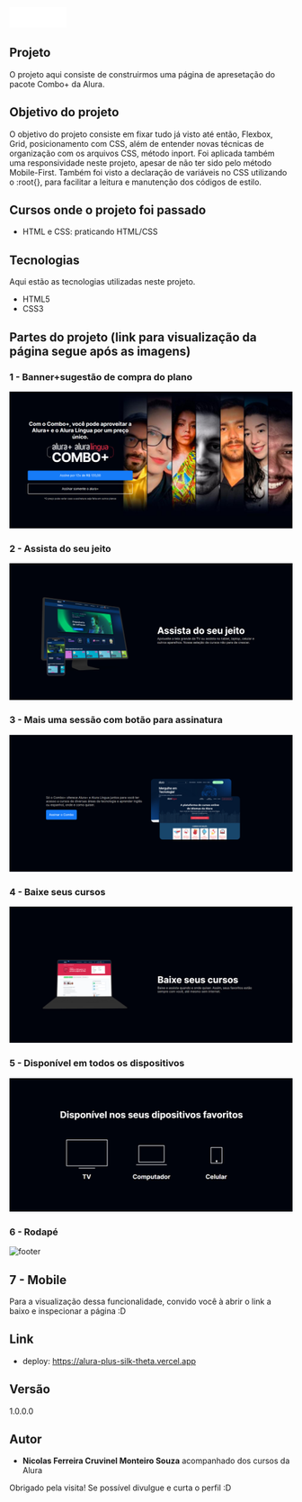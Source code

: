 
![Logo do projeto](https://github.com/NicolasFCruvinel/Trilha_Full_Stack/blob/main/Front-End/1.HTML%20e%20CSS/3.Alura%20Plus/img/Logo.png)

## Projeto

O projeto aqui consiste de construirmos uma página de apresetação do pacote Combo+ da Alura.

## Objetivo do projeto

O objetivo do projeto consiste em fixar tudo já visto até então, Flexbox, Grid, posicionamento com CSS, além de entender novas técnicas de organização com os arquivos CSS, método inport. Foi aplicada também uma responsividade neste projeto, apesar de não ter sido pelo método Mobile-First. Também foi visto a declaração de variáveis no CSS utilizando o :root{}, para facilitar a leitura e manutenção dos códigos de estilo.


## Cursos onde o projeto foi passado

* HTML e CSS: praticando HTML/CSS

## Tecnologias

Aqui estão as tecnologias utilizadas neste projeto.

* HTML5
* CSS3


## Partes do projeto (link para visualização da página segue após as imagens)

### 1 - Banner+sugestão de compra do plano

![Banner](https://github.com/NicolasFCruvinel/Trilha_Full_Stack/blob/main/Front-End/1.HTML%20e%20CSS/3.Alura%20Plus/img/README/banner.png)

### 2 - Assista do seu jeito

![assista](https://github.com/NicolasFCruvinel/Trilha_Full_Stack/blob/main/Front-End/1.HTML%20e%20CSS/3.Alura%20Plus/img/README/Assita%20do%20seu%20jeito.png)

### 3 - Mais uma sessão com botão para assinatura

![Assine](https://github.com/NicolasFCruvinel/Trilha_Full_Stack/blob/main/Front-End/1.HTML%20e%20CSS/3.Alura%20Plus/img/README/Assine.png)

### 4 - Baixe seus cursos

![baixe](https://github.com/NicolasFCruvinel/Trilha_Full_Stack/blob/main/Front-End/1.HTML%20e%20CSS/3.Alura%20Plus/img/README/baixe%20seus%20cursos.png)

### 5 - Disponível em todos os dispositivos

![dispositivos](https://github.com/NicolasFCruvinel/Trilha_Full_Stack/blob/main/Front-End/1.HTML%20e%20CSS/3.Alura%20Plus/img/README/dispositivos.png)

### 6 - Rodapé

![footer](https://github.com/NicolasFCruvinel/Trilha_Full_Stack/blob/main/Front-End/1.HTML%20e%20CSS/3.Alura%20Plus/img/README/Rodapé.png)

## 7 - Mobile 

Para a visualização dessa funcionalidade, convido você à abrir o link a baixo e inspecionar a página :D

## Link
  - deploy: https://alura-plus-silk-theta.vercel.app


  ## Versão

  1.0.0.0


  ## Autor

  * **Nicolas Ferreira Cruvinel Monteiro Souza** acompanhado dos cursos da Alura 

 Obrigado pela visita! Se possível divulgue e curta o perfil :D
